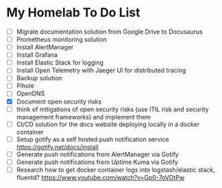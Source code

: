# My Homelab To Do List

- [ ] Migrate documentation solution from Google Drive to Docusaurus
- [ ] Prometheus monitoring solution
- [ ] Install AlertManager
- [ ] Install Grafana
- [ ] Install Elastic Stack for logging
- [ ] Install Open Telemetry with Jaeger UI for distributed tracing
- [ ] Backup solution
- [ ] Pihole
- [ ] OpenDNS
- [x] Document open security risks
- [ ] think of mitigations of open security risks (use ITIL risk and security management frameworks) and implement them
- [ ] CI/CD solution for the docs website deploying locally in a docker container
- [ ] Setup gotify as a self hosted push notification service https://gotify.net/docs/install
- [ ] Generate push notifications from AlertManager via Gotify
- [ ] Generate push notifications from Uptime Kuma via Gotify
- [ ] Research how to get docker container logs into logstash/elastic stack, fluentd? https://www.youtube.com/watch?v=Gp0-7oVOtPw
